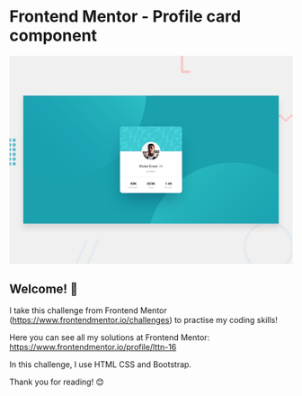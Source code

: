 # Frontend Mentor - Profile card component

![Design preview for the Profile card component coding challenge](./design/desktop-preview.jpg)

## Welcome! 👋

I take this challenge from Frontend Mentor (https://www.frontendmentor.io/challenges) to practise my coding skills!

Here you can see all my solutions at Frontend Mentor: https://www.frontendmentor.io/profile/lttn-16

In this challenge, I use HTML CSS and Bootstrap. 

Thank you for reading! 😊
